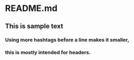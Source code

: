 # README.md
## This is sample text
### Using more hashtags before a line makes it smaller,
### this is mostly intended for headers.
